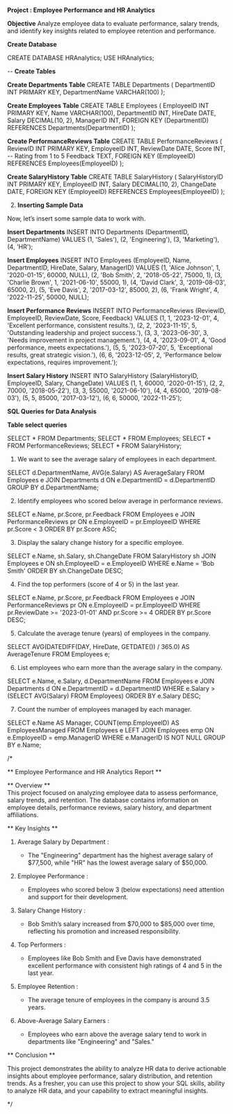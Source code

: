 
**Project : Employee Performance and HR Analytics**


**Objective**
Analyze employee data to evaluate performance, salary trends, and identify key insights related to employee retention and performance.


**Create Database**

CREATE DATABASE HRAnalytics;
USE HRAnalytics;


-- **Create Tables**

**Create Departments Table**
CREATE TABLE Departments (
    DepartmentID INT PRIMARY KEY,
    DepartmentName VARCHAR(100)
);

**Create Employees Table**
CREATE TABLE Employees (
    EmployeeID INT PRIMARY KEY,
    Name VARCHAR(100),
    DepartmentID INT,
    HireDate DATE,
    Salary DECIMAL(10, 2),
    ManagerID INT,
    FOREIGN KEY (DepartmentID) REFERENCES Departments(DepartmentID)
);


**Create PerformanceReviews Table**
CREATE TABLE PerformanceReviews (
    ReviewID INT PRIMARY KEY,
    EmployeeID INT,
    ReviewDate DATE,
    Score INT,                    -- Rating from 1 to 5
    Feedback TEXT,
    FOREIGN KEY (EmployeeID) REFERENCES Employees(EmployeeID)
);

**Create SalaryHistory Table**
CREATE TABLE SalaryHistory (
    SalaryHistoryID INT PRIMARY KEY,
    EmployeeID INT,
    Salary DECIMAL(10, 2),
    ChangeDate DATE,
    FOREIGN KEY (EmployeeID) REFERENCES Employees(EmployeeID)
);


2. **Inserting Sample Data**

Now, let’s insert some sample data to work with.


**Insert Departments**
INSERT INTO Departments (DepartmentID, DepartmentName) VALUES
(1, 'Sales'),
(2, 'Engineering'),
(3, 'Marketing'),
(4, 'HR');

**Insert Employees**
INSERT INTO Employees (EmployeeID, Name, DepartmentID, HireDate, Salary, ManagerID) VALUES
(1, 'Alice Johnson', 1, '2020-01-15', 60000, NULL),
(2, 'Bob Smith', 2, '2018-05-22', 75000, 1),
(3, 'Charlie Brown', 1, '2021-06-10', 55000, 1),
(4, 'David Clark', 3, '2019-08-03', 65000, 2),
(5, 'Eve Davis', 2, '2017-03-12', 85000, 2),
(6, 'Frank Wright', 4, '2022-11-25', 50000, NULL);

**Insert Performance Reviews**
INSERT INTO PerformanceReviews (ReviewID, EmployeeID, ReviewDate, Score, Feedback) VALUES
(1, 1, '2023-12-01', 4, 'Excellent performance, consistent results.'),
(2, 2, '2023-11-15', 5, 'Outstanding leadership and project success.'),
(3, 3, '2023-06-30', 3, 'Needs improvement in project management.'),
(4, 4, '2023-09-01', 4, 'Good performance, meets expectations.'),
(5, 5, '2023-07-20', 5, 'Exceptional results, great strategic vision.'),
(6, 6, '2023-12-05', 2, 'Performance below expectations, requires improvement.');

**Insert Salary History**
INSERT INTO SalaryHistory (SalaryHistoryID, EmployeeID, Salary, ChangeDate) VALUES
(1, 1, 60000, '2020-01-15'),
(2, 2, 70000, '2018-05-22'),
(3, 3, 55000, '2021-06-10'),
(4, 4, 65000, '2019-08-03'),
(5, 5, 85000, '2017-03-12'),
(6, 6, 50000, '2022-11-25');


**SQL Queries for Data Analysis**

**Table select queries**

SELECT * FROM Departments;
SELECT * FROM Employees;
SELECT * FROM PerformanceReviews;
SELECT * FROM SalaryHistory;



1. We want to see the average salary of employees in each department.


SELECT 
    d.DepartmentName,
    AVG(e.Salary) AS AverageSalary
FROM 
    Employees e
JOIN 
    Departments d ON e.DepartmentID = d.DepartmentID
GROUP BY 
    d.DepartmentName;



2. Identify employees who scored below average in performance reviews.


SELECT 
    e.Name,
    pr.Score,
    pr.Feedback
FROM 
    Employees e
JOIN 
    PerformanceReviews pr ON e.EmployeeID = pr.EmployeeID
WHERE 
    pr.Score < 3
ORDER BY 
    pr.Score ASC;



3. Display the salary change history for a specific employee.


SELECT 
    e.Name,
    sh.Salary,
    sh.ChangeDate
FROM 
    SalaryHistory sh
JOIN 
    Employees e ON sh.EmployeeID = e.EmployeeID
WHERE 
    e.Name = 'Bob Smith'
ORDER BY 
    sh.ChangeDate DESC;



4. Find the top performers (score of 4 or 5) in the last year.


SELECT 
    e.Name,
    pr.Score,
    pr.Feedback
FROM 
    Employees e
JOIN 
    PerformanceReviews pr ON e.EmployeeID = pr.EmployeeID
WHERE 
    pr.ReviewDate >= '2023-01-01' AND pr.Score >= 4
ORDER BY 
    pr.Score DESC;


5. Calculate the average tenure (years) of employees in the company.


SELECT 
    AVG(DATEDIFF(DAY, HireDate, GETDATE()) / 365.0) AS AverageTenure
FROM 
    Employees e;



6. List employees who earn more than the average salary in the company.


SELECT 
    e.Name,
    e.Salary,
    d.DepartmentName
FROM 
    Employees e
JOIN 
    Departments d ON e.DepartmentID = d.DepartmentID
WHERE 
    e.Salary > (SELECT AVG(Salary) FROM Employees)
ORDER BY 
    e.Salary DESC;



7. Count the number of employees managed by each manager.


SELECT 
    e.Name AS Manager,
    COUNT(emp.EmployeeID) AS EmployeesManaged
FROM 
    Employees e
LEFT JOIN 
    Employees emp ON e.EmployeeID = emp.ManagerID
WHERE 
    e.ManagerID IS NOT NULL
GROUP BY 
    e.Name;



/*

** Employee Performance and HR Analytics Report **

** Overview **  
This project focused on analyzing employee data to assess performance, salary trends, and retention. The database contains information on employee details, performance reviews, salary history, and department affiliations.


** Key Insights **

1. Average Salary by Department :
   - The "Engineering" department has the highest average salary of $77,500, while "HR" has the lowest average salary of $50,000.

2. Employee Performance :
   - Employees who scored below 3 (below expectations) need attention and support for their development.

3. Salary Change History :
   - Bob Smith’s salary increased from $70,000 to $85,000 over time, reflecting his promotion and increased responsibility.

4. Top Performers :
   - Employees like Bob Smith and Eve Davis have demonstrated excellent performance with consistent high ratings of 4 and 5 in the last year.

5. Employee Retention :
   - The average tenure of employees in the company is around 3.5 years.

6. Above-Average Salary Earners :
   - Employees who earn above the average salary tend to work in departments like "Engineering" and "Sales."



 ** Conclusion **

This project demonstrates the ability to analyze HR data to derive actionable insights about employee performance, salary distribution, and retention trends. As a fresher, you can use this project to show your SQL skills, ability to analyze HR data, and your capability to extract meaningful insights.

*/

